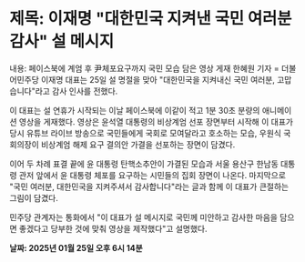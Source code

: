 # **제목: 이재명 "대한민국 지켜낸 국민 여러분 감사" 설 메시지**

  내용: 페이스북에 계엄 후 尹체포요구까지 국민 모습 담은 영상 게재 한혜원 기자 = 더불어민주당 이재명 대표는 25일 설 명절을 맞아 "대한민국을 지켜내신 국민 여러분, 고맙습니다"라고 감사 인사를 전했다. 

이 대표는 설 연휴가 시작되는 이날 페이스북에 이같이 적고 1분 30초 분량의 애니메이션 영상을 게재했다. 영상은 윤석열 대통령의 비상계엄 선포 장면부터 시작해 이 대표가 당시 유튜브 라이브 방송으로 국민들에게 국회로 모여달라고 호소하는 모습, 우원식 국회의장이 비상계엄 해제 요구 결의안 가결을 선포하는 장면이 담겼다. 

이어 두 차례 표결 끝에 윤 대통령 탄핵소추안이 가결된 모습과 서울 용산구 한남동 대통령 관저 앞에서 윤 대통령 체포를 요구하는 시민들의 집회 장면이 나온다. 마지막으로 "국민 여러분, 대한민국을 지켜주셔서 감사합니다"라는 글과 함께 이 대표가 큰절하는 그림이 담겼다. 

민주당 관계자는 통화에서 "이 대표가 설 메시지로 국민께 미안하고 감사한 마음을 담으면 좋겠다고 당부한 것에 맞춰 영상을 제작했다"고 설명했다.

  **날짜: 2025년 01월 25일 오후 6시 14분**